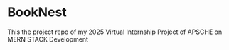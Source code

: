 # BookNest
This the project repo of my 2025 Virtual Internship Project of APSCHE on MERN STACK Development
